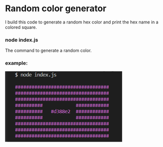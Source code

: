 # Random color generator

I build this code to generate a random hex color and print the hex name in a colored square.

### node index.js

The command to generate a random color.

### example:

![Random Color](./readmeAsset/example.png)
